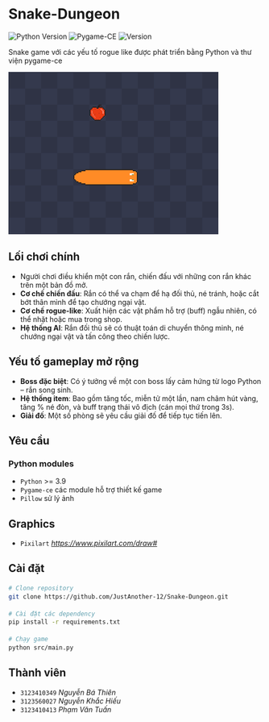 ﻿# Snake-Dungeon

![Python Version](https://img.shields.io/badge/python-3.9+-blue.svg)
![Pygame-CE](https://img.shields.io/badge/pygame--ce-2.5.3-green)
![Version](https://img.shields.io/badge/version-0.1.0-red.svg)

 Snake game với các yếu tố rogue like được phát triển bằng Python và thư viện pygame-ce

![Screenshot của game](game-assets/graphics/png/Screenshot1.png)

## Lối chơi chính
- Người chơi điều khiển một con rắn, chiến đấu với những con rắn khác trên một bản đồ mở.  
- **Cơ chế chiến đấu**: Rắn có thể va chạm để hạ đối thủ, né tránh, hoặc cắt bớt thân mình để tạo chướng ngại vật.  
- **Cơ chế rogue-like**: Xuất hiện các vật phẩm hỗ trợ (buff) ngẫu nhiên, có thể nhặt hoặc mua trong shop.  
- **Hệ thống AI**: Rắn đối thủ sẽ có thuật toán di chuyển thông minh, né chướng ngại vật và tấn công theo chiến lược.  

## Yếu tố gameplay mở rộng
- **Boss đặc biệt**: Có ý tưởng về một con boss lấy cảm hứng từ logo Python – rắn song sinh.  
- **Hệ thống item**: Bao gồm tăng tốc, miễn tử một lần, nam châm hút vàng, tăng % né đòn, và buff trạng thái vô địch (cán mọi thứ trong 3s).  
- **Giải đố**: Một số phòng sẽ yêu cầu giải đố để tiếp tục tiến lên.  

## Yêu cầu
### Python modules
- `Python` >= 3.9
- `Pygame-ce` các module hỗ trợ thiết kế game
- `Pillow` sử lý ảnh

## Graphics
- `Pixilart` *https://www.pixilart.com/draw#*

## Cài đặt
```sh
# Clone repository
git clone https://github.com/JustAnother-12/Snake-Dungeon.git

# Cài đặt các dependency
pip install -r requirements.txt

# Chạy game
python src/main.py
```

## Thành viên
- `3123410349` *Nguyễn Bá Thiên*
- `3123560027` *Nguyễn Khắc Hiếu*
- `3123410413` *Phạm Văn Tuấn*